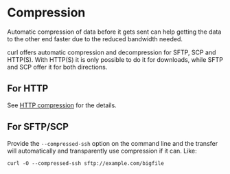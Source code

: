 # Compression

Automatic compression of data before it gets sent can help getting the data to
the other end faster due to the reduced bandwidth needed.

curl offers automatic compression and decompression for SFTP, SCP and HTTP(S).
With HTTP(S) it is only possible to do it for downloads, while SFTP and SCP
offer it for both directions.

## For HTTP

See [HTTP compression](../../http/modify/compression.md) for the details.

## For SFTP/SCP

Provide the `--compressed-ssh` option on the command line and the transfer
will automatically and transparently use compression if it can. Like:

    curl -O --compressed-ssh sftp://example.com/bigfile
